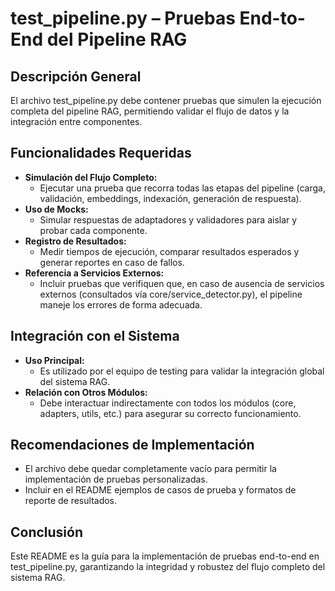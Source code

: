 # test_pipeline.py – Pruebas End-to-End del Pipeline RAG

## Descripción General
El archivo test_pipeline.py debe contener pruebas que simulen la ejecución completa del pipeline RAG, permitiendo validar el flujo de datos y la integración entre componentes.

## Funcionalidades Requeridas
- **Simulación del Flujo Completo:**  
  - Ejecutar una prueba que recorra todas las etapas del pipeline (carga, validación, embeddings, indexación, generación de respuesta).
- **Uso de Mocks:**  
  - Simular respuestas de adaptadores y validadores para aislar y probar cada componente.
- **Registro de Resultados:**  
  - Medir tiempos de ejecución, comparar resultados esperados y generar reportes en caso de fallos.
- **Referencia a Servicios Externos:**  
  - Incluir pruebas que verifiquen que, en caso de ausencia de servicios externos (consultados vía core/service_detector.py), el pipeline maneje los errores de forma adecuada.

## Integración con el Sistema
- **Uso Principal:**  
  - Es utilizado por el equipo de testing para validar la integración global del sistema RAG.
- **Relación con Otros Módulos:**  
  - Debe interactuar indirectamente con todos los módulos (core, adapters, utils, etc.) para asegurar su correcto funcionamiento.

## Recomendaciones de Implementación
- El archivo debe quedar completamente vacío para permitir la implementación de pruebas personalizadas.
- Incluir en el README ejemplos de casos de prueba y formatos de reporte de resultados.

## Conclusión
Este README es la guía para la implementación de pruebas end-to-end en test_pipeline.py, garantizando la integridad y robustez del flujo completo del sistema RAG.

